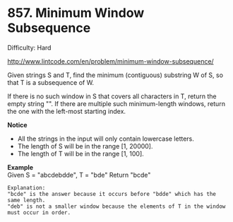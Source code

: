 # 857. Minimum Window Subsequence

Difficulty: Hard

http://www.lintcode.com/en/problem/minimum-window-subsequence/

Given strings S and T, find the minimum (contiguous) substring W of S, so that T is a subsequence of W.

If there is no such window in S that covers all characters in T, return the empty string "". If there are multiple such minimum-length windows, return the one with the left-most starting index.

**Notice**  
* All the strings in the input will only contain lowercase letters.
* The length of S will be in the range [1, 20000].
* The length of T will be in the range [1, 100].

**Example**  
Given S = "abcdebdde", T = "bde"
Return "bcde"
```
Explanation: 
"bcde" is the answer because it occurs before "bdde" which has the same length.
"deb" is not a smaller window because the elements of T in the window must occur in order.
```
